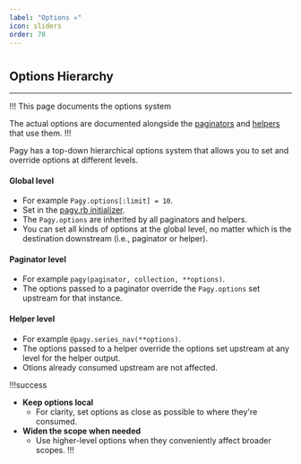 ```yaml
---
label: "Options ✳"
icon: sliders
order: 70
---
```


#

## Options Hierarchy

---

!!! This page documents the options system

The actual options are documented alongside the [paginators](paginators) and [helpers](helpers) that use them.
!!!

Pagy has a top-down hierarchical options system that allows you to set and override options at different levels.

#### Global level

- For example `Pagy.options[:limit] = 10`.
- Set in the [pagy.rb initializer](../resources/initializer).
- The `Pagy.options` are inherited by all paginators and helpers.
- You can set all kinds of options at the global level, no matter which is the destination downstream (i.e., paginator or helper).

#### Paginator level

- For example `pagy(paginator, collection, **options)`.
- The options passed to a paginator override the `Pagy.options` set upstream for that instance. 

#### Helper level

- For example `@pagy.series_nav(**options)`.
- The options passed to a helper override the options set upstream at any level for the helper output.
- Otions already consumed upstream are not affected.

!!!success

- **Keep options local**
  - For clarity, set options as close as possible to where they're consumed.
- **Widen the scope when needed**
  - Use higher-level options when they conveniently affect broader scopes.
    !!!
